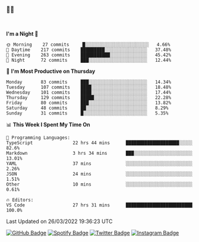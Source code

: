 ### 🤙🍺

<!-- <a href="https://github-readme-stats.vercel.app/api?username=hzak2xx&count_private=true&show_icons=true&theme=dracula">
  <img align="center" src="https://github-readme-stats.vercel.app/api?username=hzak2xx&count_private=true&show_icons=true&theme=dracula" />
</a>
</br> -->
</br>

<!--START_SECTION:waka-->
**I'm a Night 🦉** 

```text
🌞 Morning    27 commits     █░░░░░░░░░░░░░░░░░░░░░░░░   4.66% 
🌆 Daytime    217 commits    █████████░░░░░░░░░░░░░░░░   37.48% 
🌃 Evening    263 commits    ███████████░░░░░░░░░░░░░░   45.42% 
🌙 Night      72 commits     ███░░░░░░░░░░░░░░░░░░░░░░   12.44%

```
📅 **I'm Most Productive on Thursday** 

```text
Monday       83 commits     ███░░░░░░░░░░░░░░░░░░░░░░   14.34% 
Tuesday      107 commits    ████░░░░░░░░░░░░░░░░░░░░░   18.48% 
Wednesday    101 commits    ████░░░░░░░░░░░░░░░░░░░░░   17.44% 
Thursday     129 commits    █████░░░░░░░░░░░░░░░░░░░░   22.28% 
Friday       80 commits     ███░░░░░░░░░░░░░░░░░░░░░░   13.82% 
Saturday     48 commits     ██░░░░░░░░░░░░░░░░░░░░░░░   8.29% 
Sunday       31 commits     █░░░░░░░░░░░░░░░░░░░░░░░░   5.35%

```


📊 **This Week I Spent My Time On** 

```text
💬 Programming Languages: 
TypeScript               22 hrs 44 mins      ████████████████████░░░░░   82.6% 
Markdown                 3 hrs 34 mins       ███░░░░░░░░░░░░░░░░░░░░░░   13.01% 
YAML                     37 mins             ░░░░░░░░░░░░░░░░░░░░░░░░░   2.26% 
JSON                     24 mins             ░░░░░░░░░░░░░░░░░░░░░░░░░   1.51% 
Other                    10 mins             ░░░░░░░░░░░░░░░░░░░░░░░░░   0.61%

🔥 Editors: 
VS Code                  27 hrs 31 mins      █████████████████████████   100.0%

```


 Last Updated on 26/03/2022 19:36:23 UTC
<!--END_SECTION:waka-->

[![GitHub Badge](https://img.shields.io/badge/GitHub-100000?style=for-the-badge&logo=github&logoColor=white)](https://github.com/hzak2xx)
[![Spotify Badge](https://img.shields.io/badge/Spotify-1ED760?&style=for-the-badge&logo=spotify&logoColor=white)](https://open.spotify.com/user/uf90s6sbbh75a1mt44clkhkvf)
[![Twitter Badge](https://img.shields.io/badge/Twitter-1DA1F2?style=for-the-badge&logo=twitter&logoColor=white)](https://twitter.com/hzak2xx)
[![Instagram Badge](https://img.shields.io/badge/Instagram-E4405F?style=for-the-badge&logo=instagram&logoColor=white)](https://www.instagram.com/hzak2xx/)
